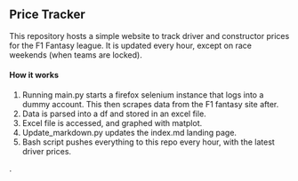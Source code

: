 ## Price Tracker

This repository hosts a simple website to track driver and constructor prices for the F1 Fantasy league. It is updated every hour, except on race weekends (when teams are locked).

#### How it works

1. Running main.py starts a firefox selenium instance that logs into a dummy account. This then scrapes data from the F1 fantasy site after.
2. Data is parsed into a df and stored in an excel file.
3. Excel file is accessed, and graphed with matplot.
4. Update_markdown.py updates the index.md landing page.
5. Bash script pushes everything to this repo every hour, with the latest driver prices.

.


